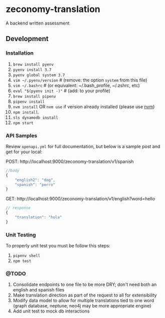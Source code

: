# zeconomy-translation
A backend written assessment

## Development

### Installation

1. `brew install pyenv`
1. `pyenv install 3.7`
1. `pyenv global system 3.7`
1. `vim ~/.pyenv/version` # (remove: the option `system` from this file)
1. `vim ~/.bashrc` # (or equivalent: ~/.bash_profile, ~/.zshrc, etc)
1. `eval "$(pyenv init -)"` # (add: to your profile)
1. `brew install pipenv`
1. `pipenv install`
1. `nvm install` OR `nvm use` if version already installed (please use [nvm](https://github.com/nvm-sh/nvm#installing-and-updating))
1. `npm install`.
1. `sls dynamodb install`
1. `npm start`

### API Samples

Review `openapi.yml` for full documentation, but below is a sample post and get for your local:

POST: http://localhost:9000/zeconomy-translation/v1/spanish
```javascript
//body
{
    "english2": "dog",
    "spanish": "perro"
}
```

GET: http://localhost:9000/zeconomy-translation/v1/english?word=hello
```javascript
// response
{
    "translation": "hola"
}
```

### Unit Testing

To properly unit test you must be follow this steps:

1. `pipenv shell`
1. `npm test`

### @TODO

1. Consolidate endpoints to one file to be more DRY; don't need both an english and spanish files
1. Make translation direction as part of the request to all for extensibility
1. Modify data model to allow for multiple translations tied to one word (graph database, neptune, neo4j may be more appropriate engine)
1. Add unit test to mock db interactions
